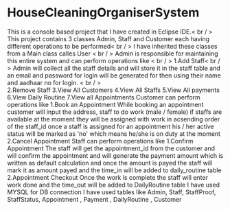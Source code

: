 # HouseCleaningOrganiserSystem
This is a console based project that I have created in Eclipse IDE.< br / >
This project contains 3 classes Admin, Staff and Customer each having different operations to be performed< br / >
I have inherited these classes from a Main class calles User < br / >
Admin is responsible for maintaining this entire system and can perform operations like < br / >
      1.Add Staff< br / >
          Admin will collect all the staff details and will store it in the staff table and an email and password for login will be generated
          for then using their name and aadhaar no for login.  < br / >      
      2.Remove Staff
      3.View All Customers
      4.View All Staffs
      5.View All payments
      6.View Daily Routine
      7.View all Appointments
Customer can perform operations like 
      1.Book an Appointment
          While booking an appointment customer will input the address, staff to do work (male / female) if staffs are available at the moment 
they will be assigned with work in acsending order of the staff_id once a staff is assigned for an appointment his / her active status will be 
marked as 'no' which means he/she is on duty at the moment
      2.Cancel Appointment
Staff can perform operations like
      1.Confirm Appointment
          The staff will get the appointment_id from the customer and will confirm the appointment and will generate the payment amount which is 
written as default calculation and once the amount is payed the staff will mark it as amount payed and the time_in will be added to daily_routine table
      2.Appointment Checkout
          Once the work is complete the staff will enter work done and the time_out will be added to DailyRoutine table
I have used MYSQL for DB connection
I have used tables like Admin, Staff, StaffProof, StaffStatus, Appointment , Payment , DailyRoutine , Customer 
